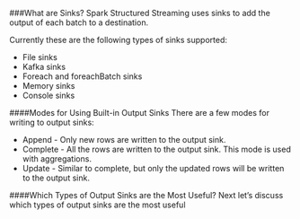 ###What are Sinks?
Spark Structured Streaming uses sinks to add the output of each batch to a destination.

Currently these are the following types of sinks supported:

* File sinks
* Kafka sinks
* Foreach and foreachBatch sinks
* Memory sinks
* Console sinks

####Modes for Using Built-in Output Sinks
There are a few modes for writing to output sinks:

* Append - Only new rows are written to the output sink.
* Complete - All the rows are written to the output sink. This mode is used with aggregations.
* Update - Similar to complete, but only the updated rows will be written to the output sink.

####Which Types of Output Sinks are the Most Useful?
Next let’s discuss which types of output sinks are the most useful